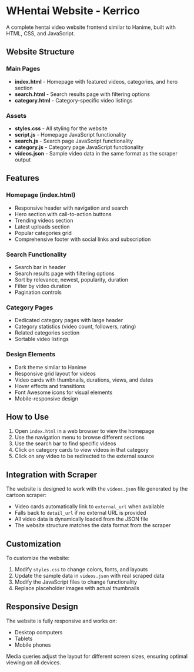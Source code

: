 # WHentai Website - Kerrico

A complete hentai video website frontend similar to Hanime, built with HTML, CSS, and JavaScript.

## Website Structure

### Main Pages
- **index.html** - Homepage with featured videos, categories, and hero section
- **search.html** - Search results page with filtering options
- **category.html** - Category-specific video listings

### Assets
- **styles.css** - All styling for the website
- **script.js** - Homepage JavaScript functionality
- **search.js** - Search page JavaScript functionality
- **category.js** - Category page JavaScript functionality
- **videos.json** - Sample video data in the same format as the scraper output

## Features

### Homepage (index.html)
- Responsive header with navigation and search
- Hero section with call-to-action buttons
- Trending videos section
- Latest uploads section
- Popular categories grid
- Comprehensive footer with social links and subscription

### Search Functionality
- Search bar in header
- Search results page with filtering options
- Sort by relevance, newest, popularity, duration
- Filter by video duration
- Pagination controls

### Category Pages
- Dedicated category pages with large header
- Category statistics (video count, followers, rating)
- Related categories section
- Sortable video listings

### Design Elements
- Dark theme similar to Hanime
- Responsive grid layout for videos
- Video cards with thumbnails, durations, views, and dates
- Hover effects and transitions
- Font Awesome icons for visual elements
- Mobile-responsive design

## How to Use

1. Open `index.html` in a web browser to view the homepage
2. Use the navigation menu to browse different sections
3. Use the search bar to find specific videos
4. Click on category cards to view videos in that category
5. Click on any video to be redirected to the external source

## Integration with Scraper

The website is designed to work with the `videos.json` file generated by the cartoon scraper:
- Video cards automatically link to `external_url` when available
- Falls back to `detail_url` if no external URL is provided
- All video data is dynamically loaded from the JSON file
- The website structure matches the data format from the scraper

## Customization

To customize the website:
1. Modify `styles.css` to change colors, fonts, and layouts
2. Update the sample data in `videos.json` with real scraped data
3. Modify the JavaScript files to change functionality
4. Replace placeholder images with actual thumbnails

## Responsive Design

The website is fully responsive and works on:
- Desktop computers
- Tablets
- Mobile phones

Media queries adjust the layout for different screen sizes, ensuring optimal viewing on all devices.